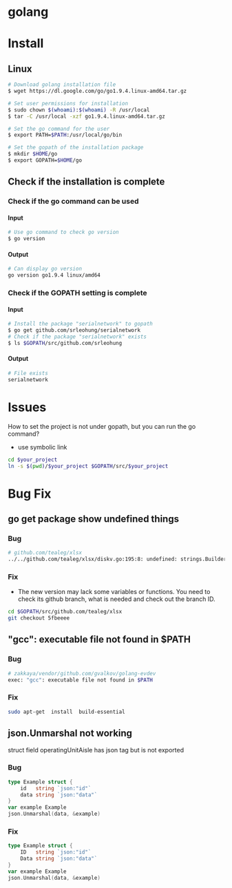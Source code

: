 # golang

# Install
## Linux
```bash
# Download golang installation file
$ wget https://dl.google.com/go/go1.9.4.linux-amd64.tar.gz

# Set user permissions for installation
$ sudo chown $(whoami):$(whoami) -R /usr/local
$ tar -C /usr/local -xzf go1.9.4.linux-amd64.tar.gz

# Set the go command for the user
$ export PATH=$PATH:/usr/local/go/bin

# Set the gopath of the installation package
$ mkdir $HOME/go
$ export GOPATH=$HOME/go
```

## Check if the installation is complete
### Check if the go command can be used
#### Input
```bash
# Use go command to check go version
$ go version
```
#### Output
```bash
# Can display go version
go version go1.9.4 linux/amd64
```
### Check if the GOPATH setting is complete
#### Input
```bash
# Install the package "serialnetwork" to gopath
$ go get github.com/srleohung/serialnetwork
# Check if the package "serialnetwork" exists
$ ls $GOPATH/src/github.com/srleohung
```
#### Output
```bash
# File exists
serialnetwork
```

# Issues
How to set the project is not under gopath, but you can run the go command?
- use symbolic link
```bash
cd $your_project
ln -s $(pwd)/$your_project $GOPATH/src/$your_project
```

# Bug Fix
## go get package show undefined things
### Bug
```bash
# github.com/tealeg/xlsx
../../github.com/tealeg/xlsx/diskv.go:195:8: undefined: strings.Builder
```
### Fix
- The new version may lack some variables or functions. You need to check its github branch, what is needed and check out the branch ID.
```bash
cd $GOPATH/src/github.com/tealeg/xlsx
git checkout 5fbeeee
```
## "gcc": executable file not found in $PATH
### Bug
```bash
# zakkaya/vendor/github.com/gvalkov/golang-evdev
exec: "gcc": executable file not found in $PATH
```
### Fix
```bash
sudo apt-get  install  build-essential
```
## json.Unmarshal not working
struct field operatingUnitAisle has json tag but is not exported
### Bug
```go
type Example struct {
    id   string `json:"id"`
    data string `json:"data"`
}
var example Example
json.Unmarshal(data, &example)
```
### Fix
```go
type Example struct {
    ID   string `json:"id"`
    Data string `json:"data"`
}
var example Example
json.Unmarshal(data, &example)
```